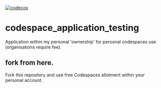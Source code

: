[![codecov](https://codecov.io/gh/al-baba/codespace_application_testing/graph/badge.svg?token=NM4IG07DWQ)](https://codecov.io/gh/al-baba/codespace_application_testing)



# codespace_application_testing
Application within my personal 'ownership' for personal codespaces use (organisations require fee). 



## fork from here.
Fork this repository and use free Codespaces allotment within your personal account. 
